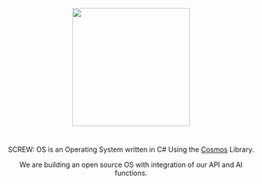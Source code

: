 <div align="center">
    <img width="240px" style="margin-top: 120px" src="https://api.screwltd.com/v3/cloud/storage/get/os.png"> 
    <h1></h1>
    <p>SCREW: OS is an Operating System written in C# Using the <a href="https://github.com/CosmosOS/Cosmos">Cosmos</a> Library.</p>
    <p>We are building an open source OS with integration of our API and AI functions.</p>
</div>
